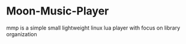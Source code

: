 # Moon-Music-Player
mmp is a simple small lightweight linux lua player with focus on library organization
